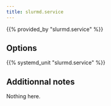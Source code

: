```yaml
---
title: slurmd.service
---
```


{{% provided_by "slurmd.service" %}}

## Options

{{% systemd_unit "slurmd.service" %}}

## Additionnal notes

Nothing here.